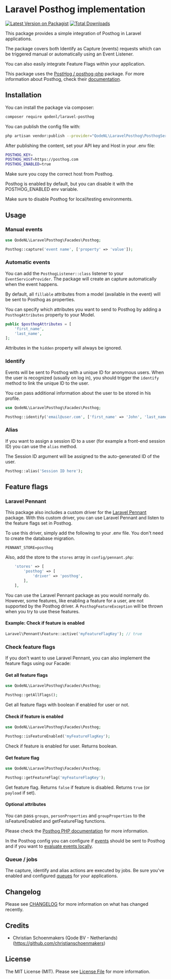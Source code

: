 # Laravel Posthog implementation

[![Latest Version on Packagist](https://img.shields.io/packagist/v/QodeNL/laravel-posthog.svg?style=flat-square)](https://packagist.org/packages/QodeNL/laravel-posthog)
[![Total Downloads](https://img.shields.io/packagist/dt/QodeNL/laravel-posthog.svg?style=flat-square)](https://packagist.org/packages/QodeNL/laravel-posthog)

This package provides a simple integration of Posthog in Laravel applications. 

The package covers both Identify as Capture (events) requests which can be triggered manual or automatically using an Event Listener. 

You can also easily integrate Feature Flags within your application.

This package uses the [PostHog / posthog-php](https://github.com/PostHog/posthog-php) package. For more information about Posthog, check their [documentation](https://posthog.com/docs).

## Installation

You can install the package via composer:

```bash
composer require qodenl/laravel-posthog
```

You can publish the config file with:

```bash
php artisan vendor:publish --provider="QodeNL\LaravelPosthog\PosthogServiceProvider"  
```

After publishing the content, set your API key and Host in your .env file:

```bash
POSTHOG_KEY=
POSTHOG_HOST=https://posthog.com
POSTHOG_ENABLED=true
```

Make sure you copy the correct host from Posthog. 

Posthog is enabled by default, but you can disable it with the POSTHOG_ENABLED env variable. 

Make sure to disable Posthog for local/testing environments. 

## Usage

### Manual events

```php
use QodeNL\LaravelPosthog\Facades\Posthog;

Posthog::capture('event name', ['property' => 'value']);
```

### Automatic events 

You can add the `PosthogListener::class` listener to your `EventServiceProvider`. The package will create an capture automatically when the event happens. 

By default, all `fillable` attributes from a model (available in the event) will be sent to Posthog as properties.

You can specify which attributes you want to send to Posthog by adding a `PosthogAttributes` property to your Model.

```php
public $posthogAttributes = [
    'first_name',
    'last_name',
];
```

Attributes in the `hidden` property will always be ignored. 

### Identify

Events will be sent to Posthog with a unique ID for anonymous users. When the user is recognized (usually on log in), 
you should trigger the `identify` method to link the unique ID to the user.

You can pass additional information about the user to be stored in his profile. 

```php
use QodeNL\LaravelPosthog\Facades\Posthog;

Posthog::identify('email@user.com', ['first_name' => 'John', 'last_name' => 'Doe']);
```

### Alias 

If you want to assign a session ID to a user (for example a front-end session ID) you can use the `alias` method. 

The Session ID argument will be assigned to the auto-generated ID of the user.

```php
Posthog::alias('Session ID here');
```

## Feature flags

### Laravel Pennant

This package also includes a custom driver for the [Laravel Pennant](https://laravel.com/docs/11.x/pennant) package. With this custom driver, you can use Laravel Pennant and listen to the feature flags set in Posthog. 

To use this driver, simply add the following to your .env file. You don't need to create the database migration.
```text
PENNANT_STORE=posthog
```

Also, add the store to the `stores` array in `config/pennant.php`:

```php
    'stores' => [
        'posthog' => [
            'driver' => 'posthog',
        ],
    ],
```

You can use the Laravel Pennant package as you would normally do. However, some features, like enabling a feature for a user, are not supported by the Posthog driver. A `PosthogFeatureException` will be thrown when you try to use these features.

#### Example: Check if feature is enabled

```php
Laravel\Pennant\Feature::active('myFeatureFlagKey'); // true
```

### Check feature flags

If you don't want to use Laravel Pennant, you can also implement the feature flags using our Facade:

#### Get all feature flags

```php
use QodeNL\LaravelPosthog\Facades\Posthog;

Posthog::getAllFlags();
```

Get all feature flags with boolean if enabled for user or not.

#### Check if feature is enabled

```php
use QodeNL\LaravelPosthog\Facades\Posthog;

Posthog::isFeatureEnabled('myFeatureFlagKey');
```

Check if feature is enabled for user. Returns boolean.

#### Get feature flag

```php
use QodeNL\LaravelPosthog\Facades\Posthog;

Posthog::getFeatureFlag('myFeatureFlagKey');
```

Get feature flag. Returns `false` if feature is disabled. Returns `true` (or `payload` if set).  

#### Optional attributes

You can pass `groups`, `personProperties` and `groupProperties` to the isFeatureEnabled and getFeatureFlag functions. 

Please check the [Posthog PHP documentation](https://posthog.com/docs/libraries/php#advanced-overriding-server-properties) for more information. 

In the Posthog config you can configure if [events](https://posthog.com/docs/libraries/php#method-2-set-send_feature_flags-to-true) should be sent to Posthog and if you want to [evaluate events locally](https://posthog.com/docs/libraries/php#local-evaluation).

### Queue / jobs

The capture, identify and alias actions are executed by jobs. Be sure you've enabled and configured [queues](https://laravel.com/docs/10.x/queues) for your applications.

## Changelog

Please see [CHANGELOG](CHANGELOG.md) for more information on what has changed recently.

## Credits

- Christian Schoenmakers (Qode BV - Netherlands) (https://github.com/christianschoenmakers)

## License

The MIT License (MIT). Please see [License File](LICENSE.md) for more information.